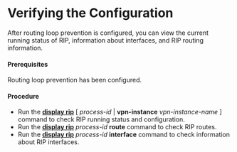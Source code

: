 Verifying the Configuration
===========================

After routing loop prevention is configured, you can view the current running status of RIP, information about interfaces, and RIP routing information.

#### Prerequisites

Routing loop prevention has been configured.
#### Procedure

* Run the [**display
  rip**](cmdqueryname=display+rip) [ *process-id* | **vpn-instance** *vpn-instance-name* ] command to check RIP running status and configuration.
* Run the [**display rip**](cmdqueryname=display+rip) *process-id* **route** command to check RIP routes.
* Run the [**display rip**](cmdqueryname=display+rip) *process-id* **interface** command to check information about RIP interfaces.